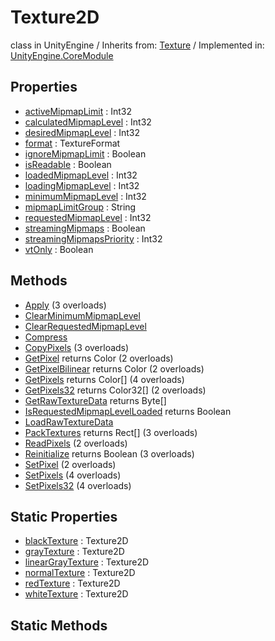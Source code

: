 # Texture2D
class in UnityEngine
 / Inherits from: <a href="https://docs.unity3d.com/6000.0/Documentation/ScriptReference/Texture.html">Texture</a> / Implemented in: <a href="https://docs.unity3d.com/6000.0/Documentation/ScriptReference/UnityEngine.CoreModule.html">UnityEngine.CoreModule</a>
## Properties
- <a href="https://docs.unity3d.com/6000.0/Documentation/ScriptReference/Texture2D-activeMipmapLimit.html">activeMipmapLimit</a> : Int32
- <a href="https://docs.unity3d.com/6000.0/Documentation/ScriptReference/Texture2D-calculatedMipmapLevel.html">calculatedMipmapLevel</a> : Int32
- <a href="https://docs.unity3d.com/6000.0/Documentation/ScriptReference/Texture2D-desiredMipmapLevel.html">desiredMipmapLevel</a> : Int32
- <a href="https://docs.unity3d.com/6000.0/Documentation/ScriptReference/Texture2D-format.html">format</a> : TextureFormat
- <a href="https://docs.unity3d.com/6000.0/Documentation/ScriptReference/Texture2D-ignoreMipmapLimit.html">ignoreMipmapLimit</a> : Boolean
- <a href="https://docs.unity3d.com/6000.0/Documentation/ScriptReference/Texture2D-isReadable.html">isReadable</a> : Boolean
- <a href="https://docs.unity3d.com/6000.0/Documentation/ScriptReference/Texture2D-loadedMipmapLevel.html">loadedMipmapLevel</a> : Int32
- <a href="https://docs.unity3d.com/6000.0/Documentation/ScriptReference/Texture2D-loadingMipmapLevel.html">loadingMipmapLevel</a> : Int32
- <a href="https://docs.unity3d.com/6000.0/Documentation/ScriptReference/Texture2D-minimumMipmapLevel.html">minimumMipmapLevel</a> : Int32
- <a href="https://docs.unity3d.com/6000.0/Documentation/ScriptReference/Texture2D-mipmapLimitGroup.html">mipmapLimitGroup</a> : String
- <a href="https://docs.unity3d.com/6000.0/Documentation/ScriptReference/Texture2D-requestedMipmapLevel.html">requestedMipmapLevel</a> : Int32
- <a href="https://docs.unity3d.com/6000.0/Documentation/ScriptReference/Texture2D-streamingMipmaps.html">streamingMipmaps</a> : Boolean
- <a href="https://docs.unity3d.com/6000.0/Documentation/ScriptReference/Texture2D-streamingMipmapsPriority.html">streamingMipmapsPriority</a> : Int32
- <a href="https://docs.unity3d.com/6000.0/Documentation/ScriptReference/Texture2D-vtOnly.html">vtOnly</a> : Boolean
## Methods
- <a href="https://docs.unity3d.com/6000.0/Documentation/ScriptReference/Texture2D.Apply.html">Apply</a> (3 overloads)
- <a href="https://docs.unity3d.com/6000.0/Documentation/ScriptReference/Texture2D.ClearMinimumMipmapLevel.html">ClearMinimumMipmapLevel</a>
- <a href="https://docs.unity3d.com/6000.0/Documentation/ScriptReference/Texture2D.ClearRequestedMipmapLevel.html">ClearRequestedMipmapLevel</a>
- <a href="https://docs.unity3d.com/6000.0/Documentation/ScriptReference/Texture2D.Compress.html">Compress</a>
- <a href="https://docs.unity3d.com/6000.0/Documentation/ScriptReference/Texture2D.CopyPixels.html">CopyPixels</a> (3 overloads)
- <a href="https://docs.unity3d.com/6000.0/Documentation/ScriptReference/Texture2D.GetPixel.html">GetPixel</a> returns Color (2 overloads)
- <a href="https://docs.unity3d.com/6000.0/Documentation/ScriptReference/Texture2D.GetPixelBilinear.html">GetPixelBilinear</a> returns Color (2 overloads)
- <a href="https://docs.unity3d.com/6000.0/Documentation/ScriptReference/Texture2D.GetPixels.html">GetPixels</a> returns Color[] (4 overloads)
- <a href="https://docs.unity3d.com/6000.0/Documentation/ScriptReference/Texture2D.GetPixels32.html">GetPixels32</a> returns Color32[] (2 overloads)
- <a href="https://docs.unity3d.com/6000.0/Documentation/ScriptReference/Texture2D.GetRawTextureData.html">GetRawTextureData</a> returns Byte[]
- <a href="https://docs.unity3d.com/6000.0/Documentation/ScriptReference/Texture2D.IsRequestedMipmapLevelLoaded.html">IsRequestedMipmapLevelLoaded</a> returns Boolean
- <a href="https://docs.unity3d.com/6000.0/Documentation/ScriptReference/Texture2D.LoadRawTextureData.html">LoadRawTextureData</a>
- <a href="https://docs.unity3d.com/6000.0/Documentation/ScriptReference/Texture2D.PackTextures.html">PackTextures</a> returns Rect[] (3 overloads)
- <a href="https://docs.unity3d.com/6000.0/Documentation/ScriptReference/Texture2D.ReadPixels.html">ReadPixels</a> (2 overloads)
- <a href="https://docs.unity3d.com/6000.0/Documentation/ScriptReference/Texture2D.Reinitialize.html">Reinitialize</a> returns Boolean (3 overloads)
- <a href="https://docs.unity3d.com/6000.0/Documentation/ScriptReference/Texture2D.SetPixel.html">SetPixel</a> (2 overloads)
- <a href="https://docs.unity3d.com/6000.0/Documentation/ScriptReference/Texture2D.SetPixels.html">SetPixels</a> (4 overloads)
- <a href="https://docs.unity3d.com/6000.0/Documentation/ScriptReference/Texture2D.SetPixels32.html">SetPixels32</a> (4 overloads)
## Static Properties
- <a href="https://docs.unity3d.com/6000.0/Documentation/ScriptReference/Texture2D-blackTexture.html">blackTexture</a> : Texture2D
- <a href="https://docs.unity3d.com/6000.0/Documentation/ScriptReference/Texture2D-grayTexture.html">grayTexture</a> : Texture2D
- <a href="https://docs.unity3d.com/6000.0/Documentation/ScriptReference/Texture2D-linearGrayTexture.html">linearGrayTexture</a> : Texture2D
- <a href="https://docs.unity3d.com/6000.0/Documentation/ScriptReference/Texture2D-normalTexture.html">normalTexture</a> : Texture2D
- <a href="https://docs.unity3d.com/6000.0/Documentation/ScriptReference/Texture2D-redTexture.html">redTexture</a> : Texture2D
- <a href="https://docs.unity3d.com/6000.0/Documentation/ScriptReference/Texture2D-whiteTexture.html">whiteTexture</a> : Texture2D
## Static Methods
